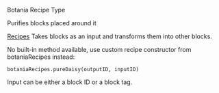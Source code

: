 Botania Recipe Type

Purifies blocks placed around it

<ins>Recipes</ins>
Takes blocks as an input and transforms them into other blocks.

No built-in method available, use custom recipe constructor from botaniaRecipes instead:
```
botaniaRecipes.pureDaisy(outputID, inputID)
```

Input can be either a block ID or a block tag.